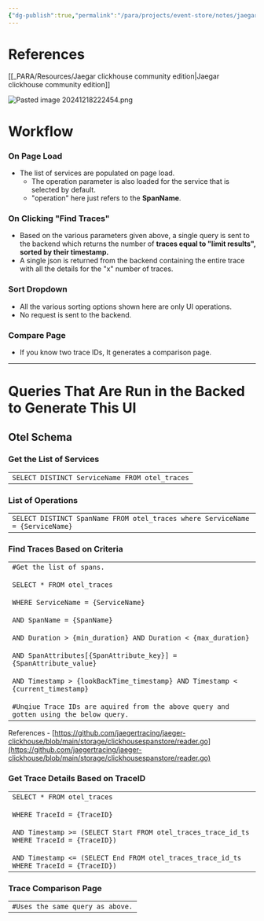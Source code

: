 ```yaml
---
{"dg-publish":true,"permalink":"/para/projects/event-store/notes/jaegar-as-a-frontend-for-clickhouse/"}
---
```



# References

[[_PARA/Resources/Jaegar clickhouse community edition\|Jaegar clickhouse community edition]]

![Pasted image 20241218222454.png](/img/user/_PARA/Projects/EventStore/Notes/attachments/Pasted%20image%2020241218222454.png)

# Workflow

### On Page Load

- The list of services are populated on page load.
    - The operation parameter is also loaded for the service that is selected by default. 
    - "operation" here just refers to the **SpanName**. 

### On Clicking "Find Traces"

- Based on the various parameters given above, a single query is sent to the backend which returns the number of **traces equal to "limit results", sorted by their timestamp.**
- A single json is returned from the backend containing the entire trace with all the details for the "x" number of traces. 

### Sort Dropdown

- All the various sorting options shown here are only UI operations. 
- No request is sent to the backend. 

### Compare Page

- If you know two trace IDs, It generates a comparison page.

  

---

# Queries That Are Run in the Backed to Generate This UI

## Otel Schema

### Get the List of Services

|   |
|---|
|`SELECT DISTINCT ServiceName FROM otel_traces`|

  

### List of Operations

|   |
|---|
|`SELECT DISTINCT SpanName FROM otel_traces where ServiceName = {ServiceName}`|

  

### Find Traces Based on Criteria

|   |
|---|
|`#Get the list of spans.`<br><br>`SELECT * FROM otel_traces`<br><br>`WHERE ServiceName = {ServiceName}`<br><br>`AND SpanName = {SpanName}`<br><br>`AND Duration > {min_duration} AND Duration < {max_duration}`<br><br>`AND SpanAttributes[{SpanAttribute_key}] = {SpanAttribute_value}`<br><br>`AND Timestamp > {lookBackTime_timestamp} AND Timestamp < {current_timestamp}`<br><br>`#Unqiue Trace IDs are aquired from the above query and gotten using the below query.`|

References - [https://github.com/jaegertracing/jaeger-clickhouse/blob/main/storage/clickhousespanstore/reader.go](https://github.com/jaegertracing/jaeger-clickhouse/blob/main/storage/clickhousespanstore/reader.go)

### Get Trace Details Based on TraceID

|   |
|---|
|`SELECT * FROM otel_traces`<br><br>`WHERE TraceId = {TraceID}`<br><br>`AND Timestamp >= (SELECT Start FROM otel_traces_trace_id_ts WHERE TraceId = {TraceID})`<br><br>`AND Timestamp <= (SELECT End FROM otel_traces_trace_id_ts WHERE TraceId = {TraceID})`|

  

### Trace Comparison Page

|                                  |
| -------------------------------- |
| `#Uses the same query as above.` |
